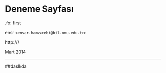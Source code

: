 #   Deneme Sayfası

.fx: first

ensr `<ensar.hamzacebi@bil.omu.edu.tr>`

http:///

Mart 2014

---

##daslkda


